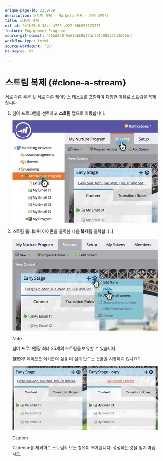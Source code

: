 ```yaml
---
unique-page-id: 2359789
description: 스트림 복제 - Marketo 문서 - 제품 설명서
title: 스트림 복제
exl-id: 9e1b83c0-38ce-4729-a922-80b927673717
feature: Engagement Programs
source-git-commit: 431bd258f9a68bbb9df7acf043085578d3d91b1f
workflow-type: tm+mt
source-wordcount: '80'
ht-degree: 0%

---
```


# 스트림 복제 {#clone-a-stream}

서로 다른 주문 및 서로 다른 케이던스 테스트를 포함하여 다양한 이유로 스트림을 복제합니다.

1. 참여 프로그램을 선택하고 **스트림** 탭으로 이동합니다.

   ![](assets/cloneasteam.jpg)

1. 스트림 톱니바퀴 아이콘을 클릭한 다음 **복제**&#x200B;를 클릭합니다.

   ![](assets/image2014-9-15-17-3a0-3a23.png)

   >[!NOTE]
   >
   >참여 프로그램당 최대 25개의 스트림을 보유할 수 있습니다.

   잘했어! 여러분은 여러분의 삶을 더 쉽게 만드는 것들을 사랑하지 않나요?

   ![](assets/image2014-9-15-17-3a1-3a20.png)

   >[!CAUTION]
   >
   >Cadence를 제외하고 스트림의 모든 항목이 복제됩니다. 설정하는 것을 잊지 마십시오.
